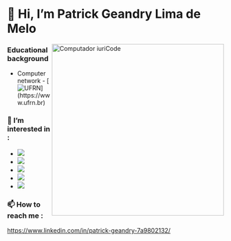# 👋 **Hi, I’m  Patrick Geandry Lima de Melo**

<img src="https://raw.githubusercontent.com/MicaelliMedeiros/micaellimedeiros/master/image/computer-illustration.png" min-width="400px" max-width="400px" width="400px" align="right" alt="Computador iuriCode">

### Educational background
- Computer network - [![UFRN](https://img.shields.io/badge/-UFRN-blue?style=plastic&logo=telephone&logoColor=white&link=https://www.ufrn.br/")](https://www.ufrn.br)


### 👀 I’m interested in : 
  - <img src="https://img.shields.io/badge/ZABBIX-FF0000?style=plastic&logo=zotero&logoColor=write">
  - <img src="https://img.shields.io/badge/Docker-2496ED?style=plastic&logo=docker&logoColor=white">
  - <img src="https://img.shields.io/badge/Puppet-FFAD19?style=plastic&logo=puppet&logoColor=black">
  - <img src="https://img.shields.io/badge/Proxmox-000000?style=plastic&logo=proxmox&logoColor=write">
  - <img src="https://img.shields.io/badge/PowerShell-EFFBFB?style=plastic&logo=powershell&logoColor=write">

### 📫 How to reach me : 
https://www.linkedin.com/in/patrick-geandry-7a9802132/
